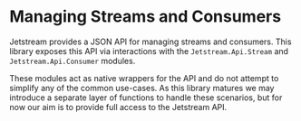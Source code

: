# Managing Streams and Consumers

Jetstream provides a JSON API for managing streams and consumers.
This library exposes this API via interactions with the `Jetstream.Api.Stream` and `Jetstream.Api.Consumer` modules.

These modules act as native wrappers for the API and do not attempt to simplify any of the common use-cases.
As this library matures we may introduce a separate layer of functions to handle these scenarios, but for now our aim is to provide full access to the Jetstream API.